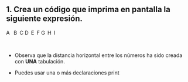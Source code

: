 ## 1. Crea un código que imprima en pantalla la siguiente expresión.

A &ensp;B&ensp;C
D&ensp;E&ensp;F
G&ensp;H&ensp;I

<br>

- Observa que la distancia horizontal entre los números ha sido creada con **UNA** tabulación.

- Puedes usar una o más declaraciones print